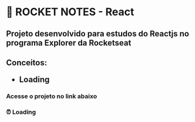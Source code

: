 # 🚧 ROCKET NOTES - React

<h2> Projeto desenvolvido para estudos do Reactjs no programa Explorer da Rocketseat <h2>

Conceitos:

- Loading

<h3> Acesse o projeto no link abaixo <h3>
⏰ Loading
